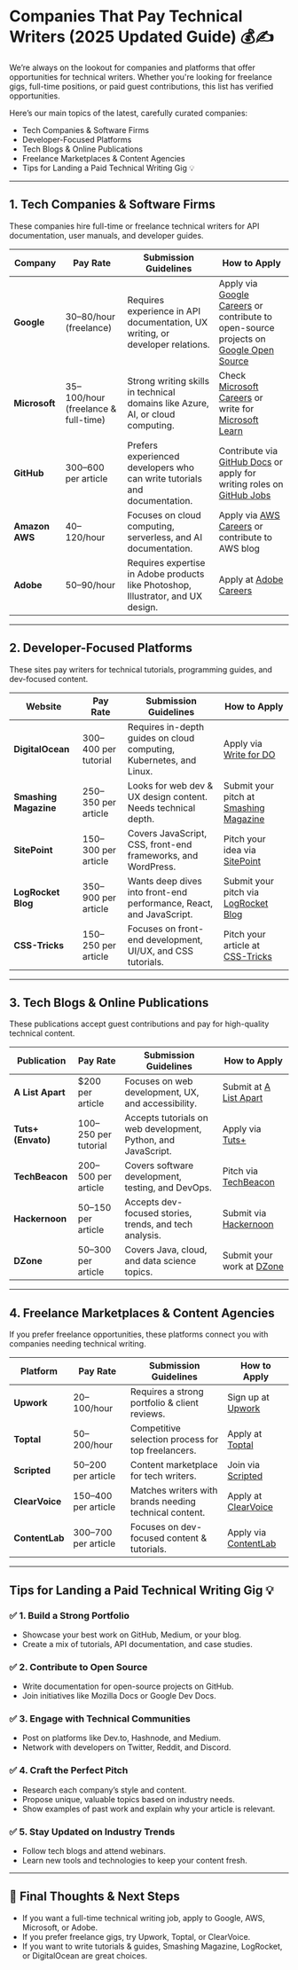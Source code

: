 # Companies That Pay Technical Writers (2025 Updated Guide) 💰✍️  

We’re always on the lookout for companies and platforms that offer opportunities for technical writers. Whether you're looking for freelance gigs, full-time positions, or paid guest contributions, this list has verified opportunities.

Here’s our main topics of the latest, carefully curated companies:  

- Tech Companies & Software Firms
- Developer-Focused Platforms  
- Tech Blogs & Online Publications
- Freelance Marketplaces & Content Agencies
- Tips for Landing a Paid Technical Writing Gig 💡  
     
---

## 1. Tech Companies & Software Firms  
These companies hire full-time or freelance technical writers for API documentation, user manuals, and developer guides.  

| **Company** | **Pay Rate** | **Submission Guidelines** | **How to Apply** |
|------------|-------------|---------------------|---------------|
| **Google** | $30–$80/hour (freelance) | Requires experience in API documentation, UX writing, or developer relations. | Apply via [Google Careers](https://careers.google.com/) or contribute to open-source projects on [Google Open Source](https://opensource.google/) |
| **Microsoft** | $35–$100/hour (freelance & full-time) | Strong writing skills in technical domains like Azure, AI, or cloud computing. | Check [Microsoft Careers](https://careers.microsoft.com/) or write for [Microsoft Learn](https://learn.microsoft.com/en-us/contribute/) |
| **GitHub** | $300–$600 per article | Prefers experienced developers who can write tutorials and documentation. | Contribute via [GitHub Docs](https://github.com/github/docs) or apply for writing roles on [GitHub Jobs](https://jobs.github.com/) |
| **Amazon AWS** | $40–$120/hour | Focuses on cloud computing, serverless, and AI documentation. | Apply via [AWS Careers](https://www.amazon.jobs/) or contribute to AWS blog |
| **Adobe** | $50–$90/hour | Requires expertise in Adobe products like Photoshop, Illustrator, and UX design. | Apply at [Adobe Careers](https://adobe.wd5.myworkdayjobs.com/en-US/external_experienced) |

---

## 2. Developer-Focused Platforms  
These sites pay writers for technical tutorials, programming guides, and dev-focused content.  

| **Website** | **Pay Rate** | **Submission Guidelines** | **How to Apply** |
|------------|-------------|---------------------|---------------|
| **DigitalOcean** | $300–$400 per tutorial | Requires in-depth guides on cloud computing, Kubernetes, and Linux. | Apply via [Write for DO](https://www.digitalocean.com/community/pages/write-for-digitalocean) |
| **Smashing Magazine** | $250–$350 per article | Looks for web dev & UX design content. Needs technical depth. | Submit your pitch at [Smashing Magazine](https://www.smashingmagazine.com/write-for-us/) |
| **SitePoint** | $150–$300 per article | Covers JavaScript, CSS, front-end frameworks, and WordPress. | Pitch your idea via [SitePoint](https://www.sitepoint.com/pitch/) |
| **LogRocket Blog** | $350–$900 per article | Wants deep dives into front-end performance, React, and JavaScript. | Submit your pitch via [LogRocket Blog](https://blog.logrocket.com/write-for-us/) |
| **CSS-Tricks** | $150–$250 per article | Focuses on front-end development, UI/UX, and CSS tutorials. | Pitch your article at [CSS-Tricks](https://css-tricks.com/write-for-us/) |

---

## 3. Tech Blogs & Online Publications
These publications accept guest contributions and pay for high-quality technical content.  

| **Publication** | **Pay Rate** | **Submission Guidelines** | **How to Apply** |
|---------------|-------------|--------------------|---------------|
| **A List Apart** | $200 per article | Focuses on web development, UX, and accessibility. | Submit at [A List Apart](https://alistapart.com/contribute/) |
| **Tuts+ (Envato)** | $100–$250 per tutorial | Accepts tutorials on web development, Python, and JavaScript. | Apply via [Tuts+](https://tutsplus.com/get-involved) |
| **TechBeacon** | $200–$500 per article | Covers software development, testing, and DevOps. | Pitch via [TechBeacon](https://techbeacon.com/write-us) |
| **Hackernoon** | $50–$150 per article | Accepts dev-focused stories, trends, and tech analysis. | Submit via [Hackernoon](https://hackernoon.com/contact) |
| **DZone** | $50–$300 per article | Covers Java, cloud, and data science topics. | Submit your work at [DZone](https://dzone.com/write-for-dzone) |

---

## 4. Freelance Marketplaces & Content Agencies
If you prefer freelance opportunities, these platforms connect you with companies needing technical writing.  

| **Platform** | **Pay Rate** | **Submission Guidelines** | **How to Apply** |
|------------|-------------|---------------------|---------------|
| **Upwork** | $20–$100/hour | Requires a strong portfolio & client reviews. | Sign up at [Upwork](https://www.upwork.com/) |
| **Toptal** | $50–$200/hour | Competitive selection process for top freelancers. | Apply at [Toptal](https://www.toptal.com/) |
| **Scripted** | $50–$200 per article | Content marketplace for tech writers. | Join via [Scripted](https://www.scripted.com/) |
| **ClearVoice** | $150–$400 per article | Matches writers with brands needing technical content. | Apply at [ClearVoice](https://www.clearvoice.com/) |
| **ContentLab** | $300–$700 per article | Focuses on dev-focused content & tutorials. | Apply via [ContentLab](https://contentlab.io/contributors/) |

---

## Tips for Landing a Paid Technical Writing Gig 💡  

### ✅ 1. Build a Strong Portfolio  
- Showcase your best work on GitHub, Medium, or your blog.  
- Create a mix of tutorials, API documentation, and case studies.  

### ✅ 2. Contribute to Open Source  
- Write documentation for open-source projects on GitHub.  
- Join initiatives like Mozilla Docs or Google Dev Docs.  

### ✅ 3. Engage with Technical Communities  
- Post on platforms like Dev.to, Hashnode, and Medium.  
- Network with developers on Twitter, Reddit, and Discord.  

### ✅ 4. Craft the Perfect Pitch  
- Research each company’s style and content.  
- Propose unique, valuable topics based on industry needs.  
- Show examples of past work and explain why your article is relevant.  

### ✅ 5. Stay Updated on Industry Trends  
- Follow tech blogs and attend webinars.  
- Learn new tools and technologies to keep your content fresh.  

---

## 🚀 Final Thoughts & Next Steps

- If you want a full-time technical writing job, apply to Google, AWS, Microsoft, or Adobe.
- If you prefer freelance gigs, try Upwork, Toptal, or ClearVoice.
- If you want to write tutorials & guides, Smashing Magazine, LogRocket, or DigitalOcean are great choices.

